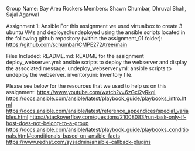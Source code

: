 Group Name: Bay Area Rockers
Members: Shawn Chumbar, Dhruval Shah, Sajal Agarwal

Assignment 1: Ansible
For this assignment we used virtualbox to create 3 ubuntu VMs and deployed/undeployed using the ansible scripts located in the following github repository (within the assignment_01 folder):
https://github.com/schumbar/CMPE272/tree/main

Files Included:
README.md: README for the assignment
deploy_webserver.yml: ansible scripts to deploy the webserver and display the associated message.
undeploy_webserver.yml: ansible scripts to undeploy the webserver.
inventory.ini: Inventory file.

Please see below for the resources that we used to help us on this assignment:
https://www.youtube.com/watch?v=6zGci2yRkqI
https://docs.ansible.com/ansible/latest/playbook_guide/playbooks_intro.html
https://docs.ansible.com/ansible/latest/reference_appendices/special_variables.html 
https://stackoverflow.com/questions/21008083/run-task-only-if-host-does-not-belong-to-a-group 
https://docs.ansible.com/ansible/latest/playbook_guide/playbooks_conditionals.html#conditionals-based-on-ansible-facts 
https://www.redhat.com/sysadmin/ansible-callback-plugins